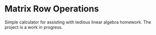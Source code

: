 # Matrix Row Operations

Simple calculator for assisting with tedious linear algebra homework. The project is a work in progress.

